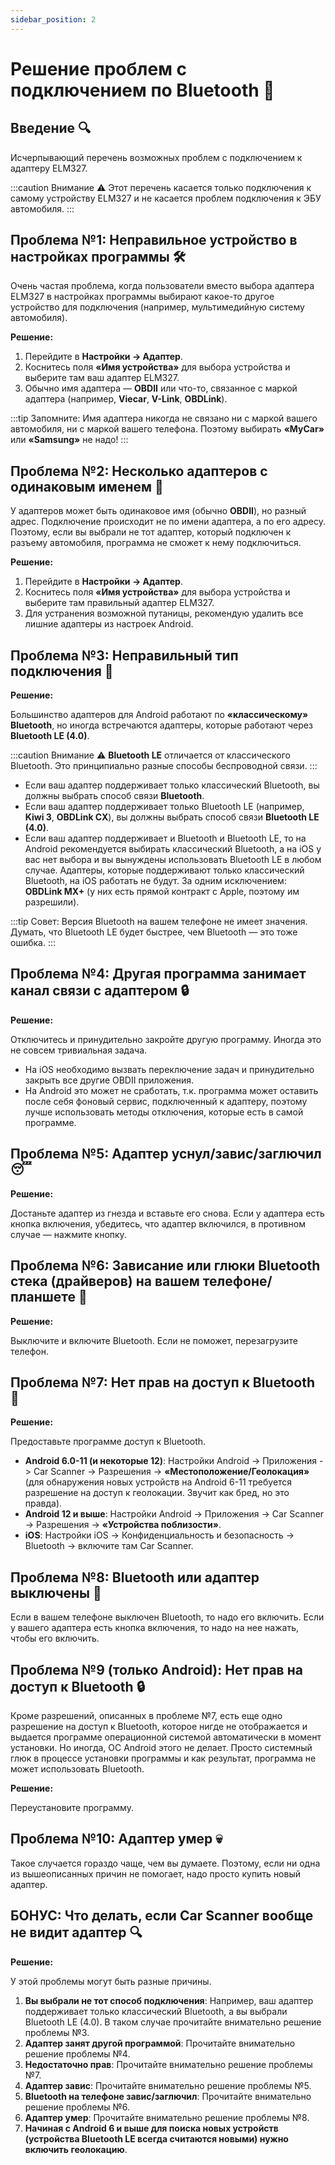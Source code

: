 ```yaml
---
sidebar_position: 2
---
```


# Решение проблем с подключением по Bluetooth 📡

## Введение 🔍

Исчерпывающий перечень возможных проблем с подключением к адаптеру ELM327.

:::caution Внимание ⚠️
Этот перечень касается только подключения к самому устройству ELM327 и не касается проблем подключения к ЭБУ автомобиля.
:::

## Проблема №1: Неправильное устройство в настройках программы 🛠️

Очень частая проблема, когда пользователи вместо выбора адаптера ELM327 в настройках программы выбирают какое-то другое устройство для подключения (например, мультимедийную систему автомобиля).

**Решение:**

1. Перейдите в **Настройки -> Адаптер**.
2. Коснитесь поля **«Имя устройства»** для выбора устройства и выберите там ваш адаптер ELM327.
3. Обычно имя адаптера — **OBDII** или что-то, связанное с маркой адаптера (например, **Viecar**, **V-Link**, **OBDLink**).

:::tip Запомните:
Имя адаптера никогда не связано ни с маркой вашего автомобиля, ни с маркой вашего телефона. Поэтому выбирать **«MyCar»** или **«Samsung»** не надо!
:::

## Проблема №2: Несколько адаптеров с одинаковым именем 📲

У адаптеров может быть одинаковое имя (обычно **OBDII**), но разный адрес. Подключение происходит не по имени адаптера, а по его адресу. Поэтому, если вы выбрали не тот адаптер, который подключен к разъему автомобиля, программа не сможет к нему подключиться.

**Решение:**

1. Перейдите в **Настройки -> Адаптер**.
2. Коснитесь поля **«Имя устройства»** для выбора устройства и выберите там правильный адаптер ELM327.
3. Для устранения возможной путаницы, рекомендую удалить все лишние адаптеры из настроек Android.

## Проблема №3: Неправильный тип подключения 🔄

**Решение:**

Большинство адаптеров для Android работают по **«классическому» Bluetooth**, но иногда встречаются адаптеры, которые работают через **Bluetooth LE (4.0)**.

:::caution Внимание ⚠️
**Bluetooth LE** отличается от классического Bluetooth. Это принципиально разные способы беспроводной связи.
:::

- Если ваш адаптер поддерживает только классический Bluetooth, вы должны выбрать способ связи **Bluetooth**.
- Если ваш адаптер поддерживает только Bluetooth LE (например, **Kiwi 3**, **OBDLink CX**), вы должны выбрать способ связи **Bluetooth LE (4.0)**.
- Если ваш адаптер поддерживает и Bluetooth и Bluetooth LE, то на Android рекомендуется выбирать классический Bluetooth, а на iOS у вас нет выбора и вы вынуждены использовать Bluetooth LE в любом случае. Адаптеры, которые поддерживают только классический Bluetooth, на iOS работать не будут. За одним исключением: **OBDLink MX+** (у них есть прямой контракт с Apple, поэтому им разрешили).

:::tip Совет:
Версия Bluetooth на вашем телефоне не имеет значения. Думать, что Bluetooth LE будет быстрее, чем Bluetooth — это тоже ошибка.
:::

## Проблема №4: Другая программа занимает канал связи с адаптером 🔒

**Решение:**

Отключитесь и принудительно закройте другую программу. Иногда это не совсем тривиальная задача.

- На iOS необходимо вызвать переключение задач и принудительно закрыть все другие OBDII приложения.
- На Android это может не сработать, т.к. программа может оставить после себя фоновый сервис, подключенный к адаптеру, поэтому лучше использовать методы отключения, которые есть в самой программе.

## Проблема №5: Адаптер уснул/завис/заглючил 😴

**Решение:**

Достаньте адаптер из гнезда и вставьте его снова. Если у адаптера есть кнопка включения, убедитесь, что адаптер включился, в противном случае — нажмите кнопку.

## Проблема №6: Зависание или глюки Bluetooth стека (драйверов) на вашем телефоне/планшете 📳

**Решение:**

Выключите и включите Bluetooth. Если не поможет, перезагрузите телефон.

## Проблема №7: Нет прав на доступ к Bluetooth 🔐

**Решение:**

Предоставьте программе доступ к Bluetooth.

- **Android 6.0-11 (и некоторые 12)**: Настройки Android -> Приложения -> Car Scanner -> Разрешения -> **«Местоположение/Геолокация»** (для обнаружения новых устройств на Android 6-11 требуется разрешение на доступ к геолокации. Звучит как бред, но это правда).
- **Android 12 и выше**: Настройки Android -> Приложения -> Car Scanner -> Разрешения -> **«Устройства поблизости»**.
- **iOS**: Настройки iOS -> Конфиденциальность и безопасность -> Bluetooth -> включите там Car Scanner.

## Проблема №8: Bluetooth или адаптер выключены 📴

Если в вашем телефоне выключен Bluetooth, то надо его включить. Если у вашего адаптера есть кнопка включения, то надо на нее нажать, чтобы его включить.

## Проблема №9 (только Android): Нет прав на доступ к Bluetooth 🔒

Кроме разрешений, описанных в проблеме №7, есть еще одно разрешение на доступ к Bluetooth, которое нигде не отображается и выдается программе операционной системой автоматически в момент установки. Но иногда, ОС Android этого не делает. Просто системный глюк в процессе установки программы и как результат, программа не может использовать Bluetooth.

**Решение:**

Переустановите программу.

## Проблема №10: Адаптер умер 💀

Такое случается гораздо чаще, чем вы думаете. Поэтому, если ни одна из вышеописанных причин не помогает, надо просто купить новый адаптер.

## БОНУС: Что делать, если Car Scanner вообще не видит адаптер 🔍

**Решение:**

У этой проблемы могут быть разные причины.

1. **Вы выбрали не тот способ подключения**: Например, ваш адаптер поддерживает только классический Bluetooth, а вы выбрали Bluetooth LE (4.0). В таком случае прочитайте внимательно решение проблемы №3.
2. **Адаптер занят другой программой**: Прочитайте внимательно решение проблемы №4.
3. **Недостаточно прав**: Прочитайте внимательно решение проблемы №7.
4. **Адаптер завис**: Прочитайте внимательно решение проблемы №5.
5. **Bluetooth на телефоне завис/заглючил**: Прочитайте внимательно решение проблемы №6.
6. **Адаптер умер**: Прочитайте внимательно решение проблемы №8.
7. **Начиная с Android 6 и выше для поиска новых устройств (устройства Bluetooth LE всегда считаются новыми) нужно включить геолокацию**.
